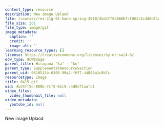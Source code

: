 ```yaml
---
content_type: resource
description: New image Uplaod
file: /courses/res-21g-01-kana-spring-2010/4bd4ff5d880b7cf062c5c4d0df1aafc1_0415.gif
file_size: 281
file_type: image/gif
image_metadata:
  caption: ''
  credit: ''
  image-alt: ''
learning_resource_types: []
license: https://creativecommons.org/licenses/by-nc-sa/4.0/
ocw_type: OCWImage
parent_title: Hiragana "ka" - "ko"
parent_type: SupplementalResourceSection
parent_uid: 0610515b-6105-99a2-f6f7-44803a1c0b7c
resourcetype: Image
title: 0415.gif
uid: 4bd4ff5d-880b-7cf0-62c5-c4d0df1aafc1
video_files:
  video_thumbnail_file: null
video_metadata:
  youtube_id: null
---
```

New image Uplaod